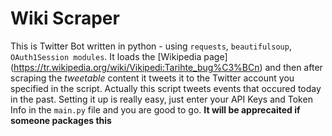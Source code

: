 **Wiki Scraper**
=========
This is Twitter Bot written in python - using ```requests```, ```beautifulsoup```, ```OAuth1Session modules```. It loads the [Wikipedia page]
(https://tr.wikipedia.org/wiki/Vikipedi:Tarihte_bug%C3%BCn) and then after scraping the *tweetable* content it tweets
it to the Twitter account you specified in the script. Actually this script tweets events that occured today in the
past. Setting it up is really easy, just enter your API Keys and Token Info in the ```main.py``` file and you are good to go.
**It will be apprecaited if someone packages this**